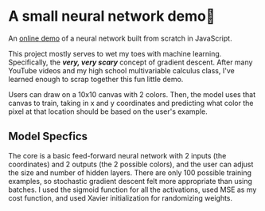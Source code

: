 # A small neural network demo🤖
An [online demo](https://shiloholotu.github.io/neural-network-demo/) of a neural network built from scratch in JavaScript.

This project mostly serves to wet my toes with machine learning. Specifically, the ***very, very scary*** concept of gradient descent. After many YouTube videos and my high school multivariable calculus class, I've learned enough to scrap together this fun little demo. 

Users can draw on a 10x10 canvas with 2 colors. Then, the model uses that canvas to train, taking in x and y coordinates and predicting what color the pixel at that location should be based on the user's example.

## Model Specfics
The core is a basic feed-forward neural network with 2 inputs (the coordinates) and 2 outputs (the 2 possible colors), and the user can adjust the size and number of hidden layers. There are only 100 possible training examples, so stochastic gradient descent felt more appropriate than using batches. I used the sigmoid function for all the activations, used MSE as my cost function, and used Xavier initialization for randomizing weights. 
